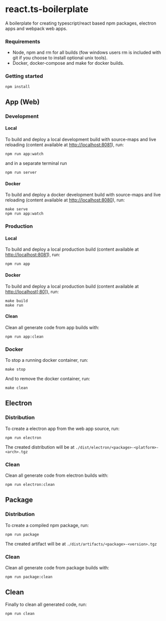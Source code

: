 # react.ts-boilerplate

A boilerplate for creating typescript/react based npm packages, electron apps and webpack web apps.

### Requirements

* Node, npm and rm for all builds (fow windows users rm is included with git if you choose to install optional unix tools).
* Docker, docker-compose and make for docker builds.

### Getting started

```
npm install
```

## App (Web)

### Development

#### Local

To build and deploy a local development build with source-maps and live reloading (content available at [http://localhost:8081](http://localhost:8081)), run:

```
npm run app:watch
```

and in a separate terminal run

```
npm run server
```

#### Docker

To build and deploy a docker development build with source-maps and live reloading (content available at [http://localhost:8080](http://localhost:8080)), run:

```
make serve
npm run app:watch
```


### Production

#### Local

To build and deploy a local production build (content available at [http://localhost:8081](http://localhost:8081)), run:

```
npm run app
```

#### Docker

To build and deploy a local production build (content available at [http://localhost[:80]](http://localhost:80)), run:

```
make build
make run
```

#### Clean

Clean all generate code from app builds with:

```
npm run app:clean
```

### Docker

To stop a running docker container, run:

```
make stop
```

And to remove the docker container, run:

```
make clean
```


## Electron

### Distribution

To create a electron app from the web app source, run:

```
npm run electron
```

The created distribution will be at `./dist/electron/<package>-<platform>-<arch>.tgz`

### Clean

Clean all generate code from electron builds with:

```
npm run electron:clean
```


## Package

### Distribution

To create a compiled npm package, run:

```
npm run package
```

The created artifact will be at `./dist/artifacts/<package>-<version>.tgz`

### Clean

Clean all generate code from package builds with:

```
npm run package:clean
```


## Clean

Finally to clean all generated code, run:

```
npm run clean
```
